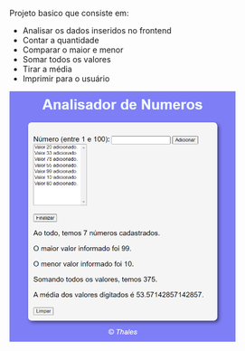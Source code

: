 Projeto basico que consiste em:

- Analisar os dados inseridos no frontend
- Contar a quantidade
- Comparar o maior e menor
- Somar todos os valores
- Tirar a média
- Imprimir para o usuário

<img src="screenshot.PNG" width = "400" >